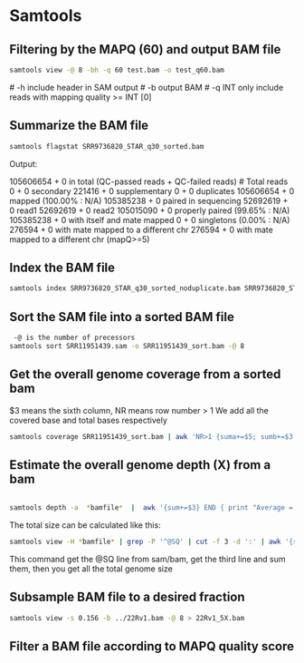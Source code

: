 # Samtools

## Filtering by the MAPQ (60) and output BAM file

```bash
samtools view -@ 8 -bh -q 60 test.bam -o test_q60.bam
```

\# -h       include header in SAM output
\# -b       output BAM
\# -q INT   only include reads with mapping quality >= INT [0]

## Summarize the BAM file

```bash
samtools flagstat SRR9736820_STAR_q30_sorted.bam
```

Output:

105606654 + 0 in total (QC-passed reads + QC-failed reads) # Total reads
0 + 0 secondary
221416 + 0 supplementary
0 + 0 duplicates
105606654 + 0 mapped (100.00% : N/A)
105385238 + 0 paired in sequencing
52692619 + 0 read1
52692619 + 0 read2
105015090 + 0 properly paired (99.65% : N/A)
105385238 + 0 with itself and mate mapped
0 + 0 singletons (0.00% : N/A)
276594 + 0 with mate mapped to a different chr
276594 + 0 with mate mapped to a different chr (mapQ>=5)

## Index the BAM file

```bash
samtools index SRR9736820_STAR_q30_sorted_noduplicate.bam SRR9736820_STAR_q30_sorted_noduplicate.bam.bai
```

## Sort the SAM file into a sorted BAM file

```bash
 -@ is the number of precessors
samtools sort SRR11951439.sam -o SRR11951439_sort.bam -@ 8
```

## Get the overall genome coverage from a sorted bam

$3 means the sixth column, NR means row number > 1
We add all the covered base and total bases respectively

```bash
samtools coverage SRR11951439_sort.bam | awk 'NR>1 {suma+=$5; sumb+=$3 } END { print "GenomeCoverageAverage = ",suma/sumb}'
```

## Estimate the overall genome depth (X) from a bam

```bash

samtools depth -a  *bamfile*  |  awk '{sum+=$3} END { print "Average = ",sum/{$genome_total_base_size}}'
```

The total size can be calculated like this:

```bash
samtools view -H *bamfile* | grep -P '^@SQ' | cut -f 3 -d ':' | awk '{sum+=$1} END {print sum}'
```

This command get the @SQ line from sam/bam, get the third line and sum them, then you get all the total genome size

## Subsample BAM file to a desired fraction

```bash
samtools view -s 0.156 -b ../22Rv1.bam -@ 8 > 22Rv1_5X.bam
```

## Filter a BAM file according to MAPQ quality score

```bash

```
